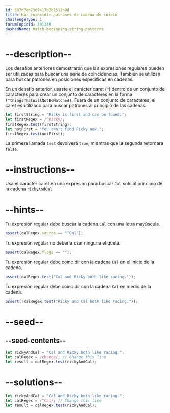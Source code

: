 ```yaml
---
id: 587d7db7367417b2b2512b9d
title: Haz coincidir patrones de cadena de inicio
challengeType: 1
forumTopicId: 301349
dashedName: match-beginning-string-patterns
---
```


# --description--

Los desafíos anteriores demostraron que las expresiones regulares pueden ser utilizadas para buscar una serie de coincidencias. También se utilizan para buscar patrones en posiciones específicas en cadenas.

En un desafío anterior, usaste el carácter caret (`^`) dentro de un conjunto de caracteres para crear un conjunto de caracteres en la forma `[^thingsThatWillNotBeMatched]`. Fuera de un conjunto de caracteres, el caret es utilizado para buscar patrones al principio de las cadenas.

```js
let firstString = "Ricky is first and can be found.";
let firstRegex = /^Ricky/;
firstRegex.test(firstString);
let notFirst = "You can't find Ricky now.";
firstRegex.test(notFirst);
```

La primera llamada `test` devolverá `true`, mientras que la segunda retornara `false`.

# --instructions--

Usa el carácter caret en una expresión para buscar `Cal` solo al principio de la cadena `rickyAndCal`.

# --hints--

Tu expresión regular debe buscar la cadena `Cal` con una letra mayúscula.

```js
assert(calRegex.source == "^Cal");
```

Tu expresión regular no debería usar ninguna etiqueta.

```js
assert(calRegex.flags == "");
```

Tu expresión regular debe coincidir con la cadena `Cal` en el inicio de la cadena.

```js
assert(calRegex.test("Cal and Ricky both like racing."));
```

Tu expresión regular debe coincidir con la cadena `Cal` en medio de la cadena.

```js
assert(!calRegex.test("Ricky and Cal both like racing."));
```

# --seed--

## --seed-contents--

```js
let rickyAndCal = "Cal and Ricky both like racing.";
let calRegex = /change/; // Change this line
let result = calRegex.test(rickyAndCal);
```

# --solutions--

```js
let rickyAndCal = "Cal and Ricky both like racing.";
let calRegex = /^Cal/; // Change this line
let result = calRegex.test(rickyAndCal);
```

